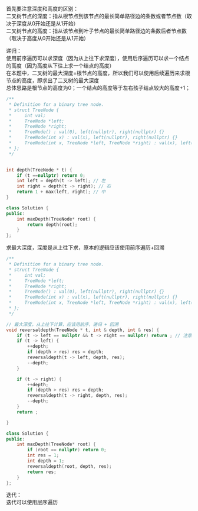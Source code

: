 
首先要注意深度和高度的区别：  
二叉树节点的深度：指从根节点到该节点的最长简单路径边的条数或者节点数（取决于深度从0开始还是从1开始）  
二叉树节点的高度：指从该节点到叶子节点的最长简单路径边的条数后者节点数（取决于高度从0开始还是从1开始）  

递归：  
使用前序遍历可以求深度（因为从上往下求深度），使用后序遍历可以求一个结点的高度（因为高度从下往上求一个结点的高度）  
在本题中，二叉树的最大深度=根节点的高度，所以我们可以使用后续遍历来求根节点的高度，即求出了二叉树的最大深度  
总体思路是根节点的高度为0；一个结点的高度等于左右孩子结点较大的高度+1；  
```cpp
/**
 * Definition for a binary tree node.
 * struct TreeNode {
 *     int val;
 *     TreeNode *left;
 *     TreeNode *right;
 *     TreeNode() : val(0), left(nullptr), right(nullptr) {}
 *     TreeNode(int x) : val(x), left(nullptr), right(nullptr) {}
 *     TreeNode(int x, TreeNode *left, TreeNode *right) : val(x), left(left), right(right) {}
 * };
 */


int depth(TreeNode * t) {
    if (t ==nullptr) return 0;
    int left = depth(t -> left); // 左
    int right = depth(t -> right); // 右
    return 1 + max(left, right); // 中
} 

class Solution {
public:
    int maxDepth(TreeNode* root) {
        return depth(root);
    }
};
```

求最大深度，深度是从上往下求，原本的逻辑应该使用前序遍历+回溯
```cpp
/**
 * Definition for a binary tree node.
 * struct TreeNode {
 *     int val;
 *     TreeNode *left;
 *     TreeNode *right;
 *     TreeNode() : val(0), left(nullptr), right(nullptr) {}
 *     TreeNode(int x) : val(x), left(nullptr), right(nullptr) {}
 *     TreeNode(int x, TreeNode *left, TreeNode *right) : val(x), left(left), right(right) {}
 * };
 */

// 最大深度，从上往下计算，应该用前序，递归 + 回溯
void reversaldepth(TreeNode * t, int & depth, int & res) {
    if (t -> left == nullptr && t -> right == nullptr) return ; // 注意，如果利用判断是否为叶节点来终止，那么单层逻辑中应该防止空结点进入递归
    if (t -> left) {
        ++depth;
        if (depth > res) res = depth;
        reversaldepth(t -> left, depth, res);
        --depth;
    }

    if (t -> right) {
        ++depth;
        if (depth > res) res = depth;
        reversaldepth(t -> right, depth, res);
        --depth;
    }
    return ;

} 

class Solution {
public:
    int maxDepth(TreeNode* root) {
        if (root == nullptr) return 0;
        int res = 1;
        int depth = 1;
        reversaldepth(root, depth, res);
        return res;
    }
};
```

迭代：  
迭代可以使用层序遍历
